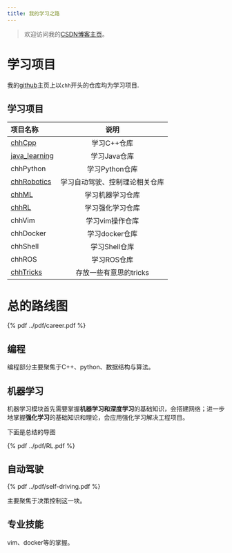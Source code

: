 ```yaml
---
title: 我的学习之路
---
```








> 欢迎访问我的[CSDN博客主页](https://blog.csdn.net/weixin_42301220?spm=1010.2135.3001.5343)。

# 学习项目

我的[github](https://github.com/CHH3213)主页上以`chh`开头的仓库均为学习项目.


## **学习项目**

| **项目名称**                                                |            **说明**            |
| :---------------------------------------------------------- | :----------------------------: |
| [chhCpp](https://github.com/CHH3213/chhCpp)                                                      |          学习C++仓库           |
| [java_learning](https://gitee.com/caohuanhui/java_learning) |          学习Java仓库          |
| chhPython                                                   |         学习Python仓库         |
| [chhRobotics](https://github.com/CHH3213/chhRobotics)       | 学习自动驾驶、控制理论相关仓库 |
| [chhML](https://github.com/CHH3213/chhML)                   |        学习机器学习仓库        |
| [chhRL](https://github.com/CHH3213/chhRL)                   |        学习强化学习仓库        |
| chhVim                                                      |        学习vim操作仓库         |
| chhDocker                                                   |         学习docker仓库         |
| chhShell                                                    |         学习Shell仓库          |
| chhROS                                                      |          学习ROS仓库           |
|[chhTricks](https://github.com/CHH3213/chhTricks) |存放一些有意思的tricks

# 总的路线图





<!-- ![就业蓄力.png](https://s2.loli.net/2022/06/11/qIfuYjhyUk97rdt.png) -->


{% pdf ../pdf/career.pdf %}



## 编程

编程部分主要聚焦于C++、python、数据结构与算法。



## 机器学习



机器学习模块首先需要掌握**机器学习和深度学习**的基础知识，会搭建网络；进一步地掌握**强化学习**的基础知识和理论，会应用强化学习解决工程项目。



下面是总结的导图

<!-- ![RL](https://s2.loli.net/2022/06/12/KpJmMrUEI5BvuZ9.png) -->

{% pdf ../pdf/RL.pdf %}




## 自动驾驶

<!-- ![self-driving](https://s2.loli.net/2022/06/12/3j8Tk4eDKlHiXVF.png) -->

{% pdf ../pdf/self-driving.pdf %}


主要聚焦于决策控制这一块。





## 专业技能

vim、docker等的掌握。
